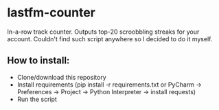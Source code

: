 # lastfm-counter
In-a-row track counter. Outputs top-20 scroobbling streaks for your account. Couldn't find such script anywhere so I decided to do it myself.
## How to install:
- Clone/download this repository
- Install requirements (pip install -r requirements.txt or PyCharm -> Preferences -> Project -> Python Interpreter -> install requests)
- Run the script
